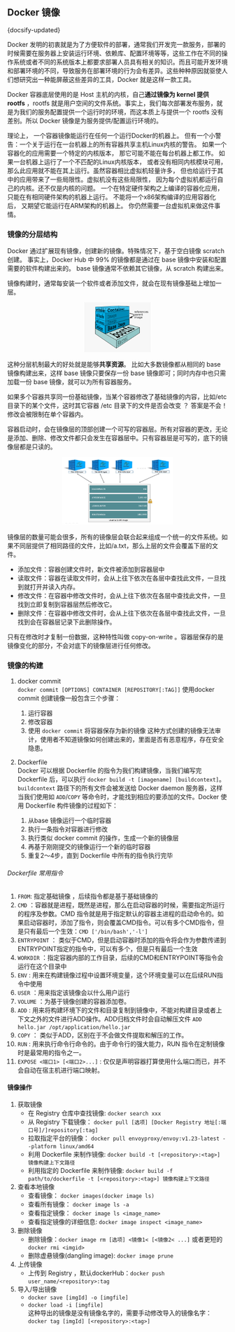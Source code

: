 ## Docker 镜像
{docsify-updated}

Docker 发明的初衷就是为了方便软件的部署，通常我们开发完一款服务，部署的时候需要在服务器上安装运行环境、依赖库、配置环境等等，这些工作在不同的操作系统或者不同的系统版本上都要求部署人员具有相关的知识。而且可能开发环境和部署环境的不同，导致服务在部署环境的行为会有差异。这些种种原因就驱使人们想研究出一种能屏蔽这些差异的工具，Docker 就是这样一款工具。

Docker 容器底层使用的是 Host 主机的内核，自己**通过镜像为 kernel 提供 rootfs** ，rootfs 就是用户空间的文件系统。事实上，我们每次部署发布服务，就是为我们的服务配置提供一个运行时的环境，而这本质上与提供一个 rootfs 没有差别。所以 Docker 镜像是为服务提供/配置运行环境的。

理论上， 一个容器镜像能运行在任何一个运行Docker的机器上。 但有一个小警告：一个关于运行在一台机器上的所有容器共享主机Linux内核的警告。 如果一个容器化的应用需要一个特定的内核版本， 那它可能不能在每台机器上都工作。 如果一台机器上运行了一个不匹配的Linux内核版本， 或者没有相同内核模块可用，那么此应用就不能在其上运行。虽然容器相比虚拟机轻量许多， 但也给运行于其中的应用带来了一些局限性。虚拟机没有这些局限性， 因为每个虚拟机都运行自己的内核。还不仅是内核的问题。 一个在特定硬件架构之上编译的容器化应用， 只能在有相同硬件架构的机器上运行。 不能将一个x86架构编译的应用容器化后， 又期望它能运行在ARM架构的机器上。 你仍然需要一台虚拟机来做这件事情。

### 镜像的分层结构
Docker 通过扩展现有镜像，创建新的镜像。特殊情况下，基于空白镜像 scratch 创建。
事实上，Docker Hub 中 99% 的镜像都是通过在 base 镜像中安装和配置需要的软件构建出来的。 base 镜像通常不依赖其它镜像，从 scratch 构建出来。

镜像构建时，通常每安装一个软件或者添加文件，就会在现有镜像基础上增加一层。
<center>
<img src="pics/image-layer.png" width="30%" style="inline"> 
</center>

这种分层机制最大的好处就是能够**共享资源**。 比如大多数镜像都从相同的 base 镜像构建出来，这样 base 镜像只要保存一份 base 镜像即可；同时内存中也只需加载一份 base 镜像，就可以为所有容器服务。

如果多个容器共享同一份基础镜像，当某个容器修改了基础镜像的内容，比如/etc 目录下的某个文件，这时其它容器 /etc 目录下的文件是否会改变 ？
答案是不会！修改会被限制在单个容器内。

容器启动时，会在镜像层的顶部创建一个可写的容器层。所有对容器的更改，无论是添加、删除、修改文件都只会发生在容器层中。只有容器层是可写的，底下的镜像层都是只读的。

<center>
<img src="pics/sharing-layers.jpg" width="50%">
</center>

镜像层的数量可能会很多，所有的镜像层会联合起来组成一个统一的文件系统。如果不同层提供了相同路径的文件，比如/a.txt，那么上层的文件会覆盖下层的文件。
+ 添加文件：容器创建文件时，新文件被添加到容器层中
+ 读取文件：容器在读取文件时，会从上往下依次在各层中查找此文件，一旦找到就打开并读入内存。
+ 修改文件：在容器中修改文件时，会从上往下依次在各层中查找此文件，一旦找到立即复制到容器层然后修改它。
+ 删除文件：在容器中修改文件时，会从上往下依次在各层中查找此文件，一旦找到会在容器层记录下此删除操作。

只有在修改时才复制一份数据，这种特性叫做 copy-on-write 。容器层保存的是镜像变化的部分，不会对底下的镜像层进行任何修改。

### 镜像的构建
1. docker commit  
	`docker commit [OPTIONS] CONTAINER [REPOSITORY[:TAG]]`
	使用docker commit 创建镜像一般包含三个步骤：
	1. 运行容器
	2. 修改容器
	3. 使用 `docker commit` 将容器保存为新的镜像
	这种方式创建的镜像无法审计，使用者不知道镜像如何创建出来的，里面是否有恶意程序，存在安全隐患。

2. Dockerfile  
	Docker 可以根据 Dockerfile 的指令为我们构建镜像，当我们编写完 Dockerfile 后，可以执行 `docker build -t [imagename] [buildcontext]`。`buildcontext` 路径下的所有文件会被发送给 Docker daemon 服务器，这样当我们使用如 `ADD`/`COPY` 等命令时，才能找到相应的要添加的文件。Docker 使用 Dockerfile 构件镜像的过程如下：
	1. 从base 镜像运行一个临时容器
	2. 执行一条指令对容器进行修改
	3. 执行类似 docker commit 的操作，生成一个新的镜像层
	4. 再基于刚刚提交的镜像运行一个新的临时容器
	5. 重复2～4步，直到 Dockerfile 中所有的指令执行完毕

###### Dockerfile 常用指令
1. `FROM`: 指定基础镜像 ，后续指令都是基于基础镜像的
2. `CMD` ：容器就是进程，既然是进程，那么在启动容器的时候，需要指定所运行的程序及参数。CMD 指令就是用于指定默认的容器主进程的启动命令的。如果启动容器时，添加了指令，则会覆盖CMD指令。可以有多个CMD指令，但是只有最后一个生效：`CMD ['/bin/bash','-l']`
3. `ENTRYPOINT` ： 类似于CMD，但是启动容器时添加的指令将会作为参数传递到ENTRYPOINT指定的指令中，可以有多个，但是只有最后一个生效
4. `WORKDIR` ：指定容器内部的工作目录，后续的CMD和ENTRYPOINT等指令会运行在这个目录中
5. `ENV` : 用来在构建镜像过程中设置环境变量，这个环境变量可以在后续RUN指令中使用
6. `USER` ：用来指定该镜像会以什么用户运行
7. `VOLUME` ：为基于镜像创建的容器添加卷。
8. `ADD` : 用来将构建环境下的文件和目录复制到镜像中，不能对构建目录或者上下文之外的文件进行ADD操作。ADD归档文件时会自动解压文件
    `ADD hello.jar /opt/application/hello.jar`
9. `COPY` ： 类似于ADD，区别在于不会做文件提取和解压的工作。
10. `RUN` : 用来执行命令行命令的。由于命令行的强大能力，RUN 指令在定制镜像时是最常用的指令之一。
11. `EXPOSE <端口1> [<端口2>...]` : 仅仅是声明容器打算使用什么端口而已，并不会自动在宿主机进行端口映射。

#### 镜像操作
1. 获取镜像 
   + 在 Registry 仓库中查找镜像: `docker search xxx`
   + 从 Registry 下载镜像： `docker pull [选项] [Docker Registry 地址[:端口号]/]repository[:tag]`
   + 拉取指定平台的镜像： `docker pull envoyproxy/envoy:v1.23-latest --platform linux/amd64`
   + 利用 Dockerfile 来制作镜像:  `docker build -t [<repository>:<tag>] 镜像构建上下文路径`
   + 利用指定的 Dockerfile 来制作镜像: `docker build -f path/to/dockerfile -t [<repository>:<tag>] 镜像构建上下文路径`
2. 查看本地镜像 
    + 查看镜像： `docker images(docker image ls)`
    + 查看所有镜像： `docker image ls -a`
    + 查看指定镜像： `docker image ls <image_name>`
    + 查看指定镜像的详细信息: `docker image inspect <image_name>`
3. 删除镜像 
    + 删除镜像：`docker image rm [选项] <镜像1< [<镜像2< ...]` 或者更短的 `docker rmi <imgid>`
    + 删除虚悬镜像(dangling image): `docker image prune`
4. 上传镜像 
    + 上传到 Registry ，默认dockerHub：`docker push user_name/<repository>:tag`
5. 导入/导出镜像  
   + `docker save [imgId] -o [imgfile]`
   + `docker load -i [imgfile]`  
	这种导出的镜像是没有镜像名字的，需要手动修改导入的镜像名字：`docker tag [imgId] [<repository>:<tag>]`
